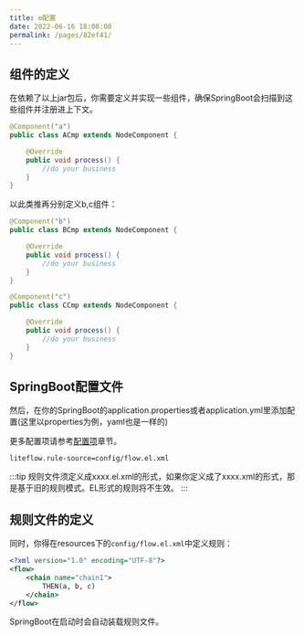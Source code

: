 ```yaml
---
title: ⚙️配置
date: 2022-06-16 18:08:08
permalink: /pages/82ef41/
---
```


## 组件的定义

在依赖了以上jar包后，你需要定义并实现一些组件，确保SpringBoot会扫描到这些组件并注册进上下文。

```java
@Component("a")
public class ACmp extends NodeComponent {

	@Override
	public void process() {
		//do your business
	}
}
```

以此类推再分别定义b,c组件：

```java
@Component("b")
public class BCmp extends NodeComponent {

	@Override
	public void process() {
		//do your business
	}
}
```

```java
@Component("c")
public class CCmp extends NodeComponent {

	@Override
	public void process() {
		//do your business
	}
}
```

## SpringBoot配置文件

然后，在你的SpringBoot的application.properties或者application.yml里添加配置(这里以properties为例，yaml也是一样的)

更多配置项请参考[配置项](/pages/4594ec/)章节。

```properties
liteflow.rule-source=config/flow.el.xml
```

:::tip
规则文件须定义成xxxx.el.xml的形式，如果你定义成了xxxx.xml的形式，那是基于旧的规则模式。EL形式的规则将不生效。
:::

## 规则文件的定义
同时，你得在resources下的`config/flow.el.xml`中定义规则：
```xml
<?xml version="1.0" encoding="UTF-8"?>
<flow>
    <chain name="chain1">
        THEN(a, b, c)
    </chain>
</flow>
```

SpringBoot在启动时会自动装载规则文件。